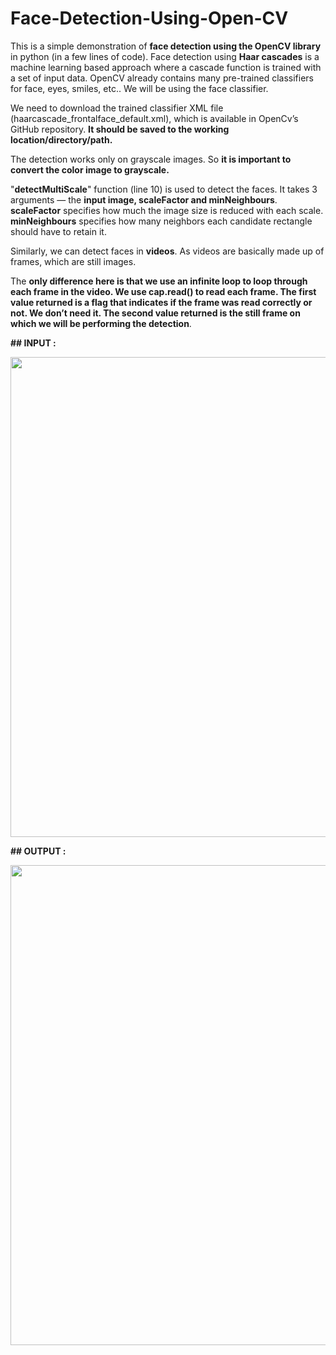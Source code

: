 # Face-Detection-Using-Open-CV
This is a simple demonstration of **face detection using the OpenCV library** in python (in a few lines of code). Face detection using **Haar cascades** is a machine learning based approach where a cascade function is trained with a set of input data. OpenCV already contains many pre-trained classifiers for face, eyes, smiles, etc.. We will be using the face classifier. 


We need to download the trained classifier XML file (haarcascade_frontalface_default.xml), which is available in OpenCv’s GitHub repository. **It should be saved to the working location/directory/path.**

The detection works only on grayscale images. So **it is important to convert the color image to grayscale.**

"**detectMultiScale**" function (line 10) is used to detect the faces. It takes 3 arguments — the **input image, scaleFactor and minNeighbours**. **scaleFactor** specifies how much the image size is reduced with each scale. **minNeighbours** specifies how many neighbors each candidate rectangle should have to retain it.


Similarly, we can detect faces in **videos**. As videos are basically made up of frames, which are still images.

The **only difference here is that we use an infinite loop to loop through each frame in the video. We use cap.read() to read each frame. The first value returned is a flag that indicates if the frame was read correctly or not. We don’t need it. The second value returned is the still frame on which we will be performing the detection**.

  **## INPUT :**

<img align = centre height = 768 width = 1024   src = https://github.com/sarthakkmishraa/Face-Detection-Using-Open-CV/blob/master/test.jpg>





  **## OUTPUT :**

<img align = centre height = 768 width = 1024   src = https://github.com/sarthakkmishraa/Face-Detection-Using-Open-CV/blob/master/Output.PNG>
